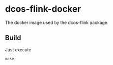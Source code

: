# dcos-flink-docker

The docker image used by the dcos-flink package.

## Build

Just execute

```
make
```

